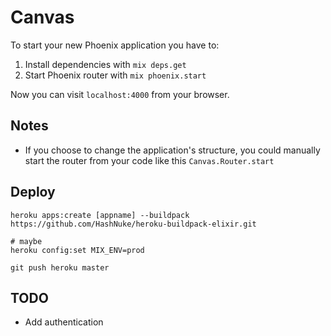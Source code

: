 # Canvas

To start your new Phoenix application you have to:

1. Install dependencies with `mix deps.get`
2. Start Phoenix router with `mix phoenix.start`

Now you can visit `localhost:4000` from your browser.


## Notes

* If you choose to change the application's structure, you could manually start the router from your code like this `Canvas.Router.start`

## Deploy

```
heroku apps:create [appname] --buildpack https://github.com/HashNuke/heroku-buildpack-elixir.git

# maybe
heroku config:set MIX_ENV=prod

git push heroku master
```

## TODO

* Add authentication
